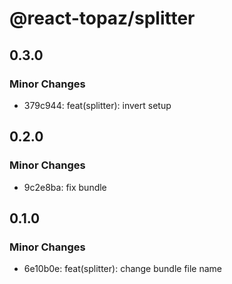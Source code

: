# @react-topaz/splitter

## 0.3.0

### Minor Changes

- 379c944: feat(splitter): invert setup

## 0.2.0

### Minor Changes

- 9c2e8ba: fix bundle

## 0.1.0

### Minor Changes

- 6e10b0e: feat(splitter): change bundle file name
